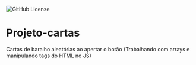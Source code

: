 ![GitHub License](https://img.shields.io/github/license/davicouto530/Projeto-cartas)

# Projeto-cartas
Cartas de baralho aleatórias ao apertar o botão (Trabalhando com arrays e manipulando tags do HTML no JS) 
